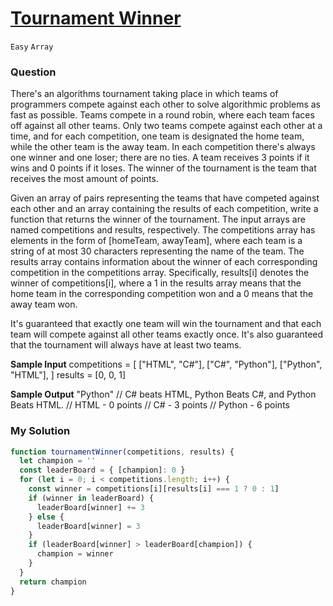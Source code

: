 # [Tournament Winner](https://www.algoexpert.io/questions/tournament-winner)

`Easy` `Array`

### Question
There's an algorithms tournament taking place in which teams of programmers compete against each other to solve algorithmic problems as fast as possible. Teams compete in a round robin, where each team faces off against all other teams. Only two teams compete against each other at a time, and for each competition, one team is designated the home team, while the other team is the away team. In each competition there's always one winner and one loser; there are no ties. A team receives 3 points if it wins and 0 points if it loses. The winner of the tournament is the team that receives the most amount of points.

Given an array of pairs representing the teams that have competed against each other and an array containing the results of each competition, write a function that returns the winner of the tournament. The input arrays are named competitions and results, respectively. The competitions array has elements in the form of [homeTeam, awayTeam], where each team is a string of at most 30 characters representing the name of the team. The results array contains information about the winner of each corresponding competition in the competitions array. Specifically, results[i] denotes the winner of competitions[i], where a 1 in the results array means that the home team in the corresponding competition won and a 0 means that the away team won.

It's guaranteed that exactly one team will win the tournament and that each team will compete against all other teams exactly once. It's also guaranteed that the tournament will always have at least two teams.

**Sample Input**
competitions = [
  ["HTML", "C#"],
  ["C#", "Python"],
  ["Python", "HTML"],
]
results = [0, 0, 1]

**Sample Output**
"Python"
// C# beats HTML, Python Beats C#, and Python Beats HTML.
// HTML - 0 points 
// C# -  3 points
// Python -  6 points

### My Solution
```js
function tournamentWinner(competitions, results) {
  let champion = ''
  const leaderBoard = { [champion]: 0 }
  for (let i = 0; i < competitions.length; i++) {
    const winner = competitions[i][results[i] === 1 ? 0 : 1]
    if (winner in leaderBoard) {
      leaderBoard[winner] += 3
    } else {
      leaderBoard[winner] = 3
    }
    if (leaderBoard[winner] > leaderBoard[champion]) {
      champion = winner
    }
  }
  return champion
}
```
